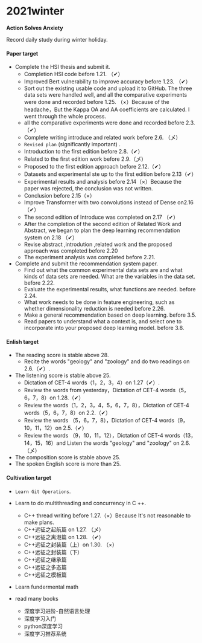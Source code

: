 # 2021winter

**Action Solves Anxiety**

Record daily study during winter holiday.

#### Paper target

- Complete the HSI thesis and submit it.
  - Completion HSI code before 1.21.  （✔）
  - Improved Bert vulnerability to improve accuracy before 1.23. （✔）
  - Sort out the existing usable code and upload it to GitHub. The three data sets were handled well, and all the comparative experiments were done and recorded before 1.25.  （×）Because of the headache，But the Kappa OA and AA coefficients are calculated. I went through the whole process.        
  - all the comparative experiments were done and recorded before 2.3. （✔）
  - Complete writing introduce and related work before 2.6.   （乄）
  - ``Revised plan`` (significantly important) .  
  - Introduction to the first edition before 2.8.（✔）
  - Related to the first edition work before 2.9.（乄）
  - Proposed to the first edition approach before 2.12.（✔）
  - Datasets and experimental ste up to the first edition before 2.13（✔）
  - Experimental results and analysis before 2.14（×）Because the paper was rejected, the conclusion was not written.
  - Conclusion  before 2.15（×）     
  - Improve Transformer with two convolutions instead of Dense on2.16 （✔）
  - The second edition of Introduce was completed on 2.17 （✔）
  - After the completion of the second edition of Related Work and Abstract, we began to plan the deep learning recommendation system on 2.18 （✔）
  - Revise abstract ,introdution ,related work and the proposed approach was completed before 2.20
  - The experiment analysis was completed before 2.21.                                  
- Complete and submit the recommendation system paper.
  - Find out what the common experimental data sets are and what kinds of data sets are needed. What are the variables in the data set. before 2.22.
  - Evaluate the experimental results, what functions are needed. before 2.24.
  - What work needs to be done in feature engineering, such as whether dimensionality reduction is needed before 2.26.
  - Make a general recommendation based on deep learning. before 3.5.
  - Read papers to understand what a context is, and select one to incorporate into your proposed deep learning model.  before 3.8. 

#### Enlish target

- The reading score is stable above 28.
  - Recite the words "geology" and "zoology" and do two readings on 2.6.（✔）.
- The listening score is stable above 25.
  - Dictation of CET-4 words（1，2，3，4）on 1.27（✔）.
  - Review the words from yesterday，Dictation of CET-4 words（5，6，7，8）on 1.28.（✔）
  - Review the words（1，2，3，4，5，6，7，8），Dictation of CET-4 words（5，6，7，8）on 2.2.（✔）
  - Review the words （5，6，7，8），Dictation of CET-4 words（9，10，11，12）on 2.5.（✔）
  - Review the words （9，10，11，12），Dictation of CET-4 words（13，14，15，16）and Listen the words "geology" and "zoology" on 2.6.（乄）
- The composition score is stable above 25.
- The spoken English score is more than 25.

#### Cultivation target

- ``Learn Git Operations``.
- Learn to do multithreading and concurrency in C ++.
  - C++ thread writing before 1.27.（×）Because It's not reasonable to make plans.
  - C++远征之起航篇 on 1.27. （乄）
  - C++远征之离港篇 on 1.28. （✔）
  - C++远征之封装篇（上）on 1.30. （×）
  - C++远征之封装篇（下）
  - C++远征之继承篇
  - C++远征之多态篇
  - C++远征之模板篇
  
- Learn fundermental math
- read many books
  - 深度学习进阶-自然语言处理
  - 深度学习入门
  - python深度学习
  - 深度学习推荐系统

